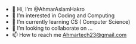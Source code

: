 - 👋 Hi, I’m @AhmarAslamHakro
- 👀 I’m interested in Coding and Computing
- 🌱 I’m currently learning CS ( Computer Science)
- 💞️ I’m looking to collaborate on ...
- 📫 How to reach me Ahmartech23@gmail.com

<!---
AhmarAslamHakro/AhmarAslamHakro is a ✨ special ✨ repository because its `README.md` (this file) appears on your GitHub profile.
You can click the Preview link to take a look at your changes.
--->
